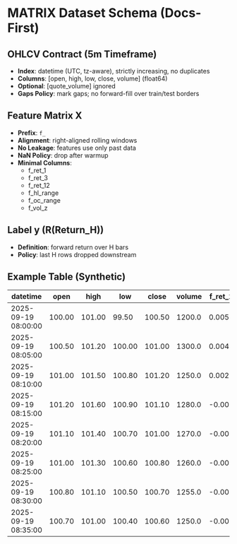 # MATRIX Dataset Schema (Docs-First)

## OHLCV Contract (5m Timeframe)
- **Index**: datetime (UTC, tz-aware), strictly increasing, no duplicates
- **Columns**: [open, high, low, close, volume] (float64)
- **Optional**: [quote_volume] ignored
- **Gaps Policy**: mark gaps; no forward-fill over train/test borders

## Feature Matrix X
- **Prefix**: `f_`
- **Alignment**: right-aligned rolling windows
- **No Leakage**: features use only past data
- **NaN Policy**: drop after warmup
- **Minimal Columns**:
  - f_ret_1
  - f_ret_3
  - f_ret_12
  - f_hl_range
  - f_oc_range
  - f_vol_z

## Label y (R(Return_H))
- **Definition**: forward return over H bars
- **Policy**: last H rows dropped downstream

## Example Table (Synthetic)
| datetime            | open   | high   | low    | close  | volume  | f_ret_1 | f_ret_3 | f_ret_12 | f_hl_range | f_oc_range | f_vol_z | label_R_H12 |
|---------------------|--------|--------|--------|--------|---------|---------|---------|----------|------------|------------|---------|-------------|
| 2025-09-19 08:00:00 | 100.00 | 101.00 | 99.50  | 100.50 | 1200.0  | 0.005   | 0.012   | 0.045    | 0.015      | 0.005      | 0.2     | 0.010       |
| 2025-09-19 08:05:00 | 100.50 | 101.20 | 100.00 | 101.00 | 1300.0  | 0.004   | 0.010   | 0.043    | 0.012      | 0.005      | 0.3     | 0.011       |
| 2025-09-19 08:10:00 | 101.00 | 101.50 | 100.80 | 101.20 | 1250.0  | 0.002   | 0.008   | 0.040    | 0.007      | 0.002      | 0.1     | 0.009       |
| 2025-09-19 08:15:00 | 101.20 | 101.60 | 100.90 | 101.10 | 1280.0  | -0.001  | 0.006   | 0.038    | 0.007      | -0.001     | 0.0     | 0.008       |
| 2025-09-19 08:20:00 | 101.10 | 101.40 | 100.70 | 101.00 | 1270.0  | -0.002  | 0.004   | 0.035    | 0.007      | -0.002     | -0.1    | 0.007       |
| 2025-09-19 08:25:00 | 101.00 | 101.30 | 100.60 | 100.80 | 1260.0  | -0.002  | 0.003   | 0.033    | 0.007      | -0.002     | -0.2    | 0.006       |
| 2025-09-19 08:30:00 | 100.80 | 101.10 | 100.50 | 100.70 | 1255.0  | -0.001  | 0.002   | 0.030    | 0.006      | -0.001     | -0.3    | 0.005       |
| 2025-09-19 08:35:00 | 100.70 | 101.00 | 100.40 | 100.60 | 1250.0  | -0.001  | 0.001   | 0.028    | 0.006      | -0.001     | -0.4    | 0.004       |

